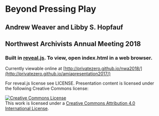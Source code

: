 # Beyond Pressing Play

## Andrew Weaver and Libby S. Hopfauf

## Northwest Archivists Annual Meeting 2018


### Built in [reveal.js](https://github.com/hakimel/reveal.js/). To view, open index.html in a web browser.

Currently viewable online at [http://privatezero.github.io/nwa2018/](http://privatezero.github.io/amiapresentation2017/)

For reveal.js license see LICENSE. Presentation content is licensed under the following Creative Commons license:

<a rel="license" href="http://creativecommons.org/licenses/by/4.0/"><img alt="Creative Commons License" style="border-width:0" src="https://i.creativecommons.org/l/by/4.0/80x15.png" /></a><br />This work is licensed under a <a rel="license" href="http://creativecommons.org/licenses/by/4.0/">Creative Commons Attribution 4.0 International License</a>.
